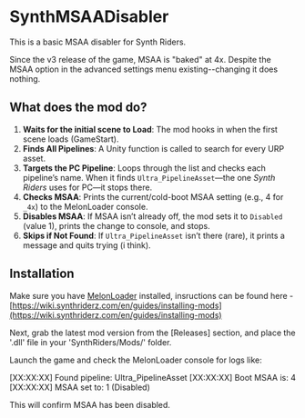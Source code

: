 # SynthMSAADisabler

This is a basic MSAA disabler for Synth Riders.

Since the v3 release of the game, MSAA is "baked" at 4x. Despite the MSAA option in the advanced settings menu existing--changing it does nothing.

## What does the mod do?

1. **Waits for the initial scene to Load**: The mod hooks in when the first scene loads (GameStart).
2. **Finds All Pipelines**: A Unity function is called to search for every URP asset.
3. **Targets the PC Pipeline**: Loops through the list and checks each pipeline’s name. When it finds `Ultra_PipelineAsset`—the one *Synth Riders* uses for PC—it stops there.
4. **Checks MSAA**: Prints the current/cold-boot MSAA setting (e.g., 4 for `_4x`) to the MelonLoader console.
5. **Disables MSAA**: If MSAA isn’t already off, the mod sets it to `Disabled` (value 1), prints the change to console, and stops.
6. **Skips if Not Found**: If `Ultra_PipelineAsset` isn’t there (rare), it prints a message and quits trying (i think).

## Installation

Make sure you have [MelonLoader](https://melonwiki.xyz/) installed, insructions can be found here - [https://wiki.synthriderz.com/en/guides/installing-mods](https://wiki.synthriderz.com/en/guides/installing-mods)

Next, grab the latest mod version from the [Releases] section, and place the '.dll' file in your 'SynthRiders/Mods/' folder.

Launch the game and check the MelonLoader console for logs like:

  [XX:XX:XX] Found pipeline: Ultra_PipelineAsset
  [XX:XX:XX] Boot MSAA is: 4
  [XX:XX:XX] MSAA set to: 1 (Disabled)

This will confirm MSAA has been disabled.


